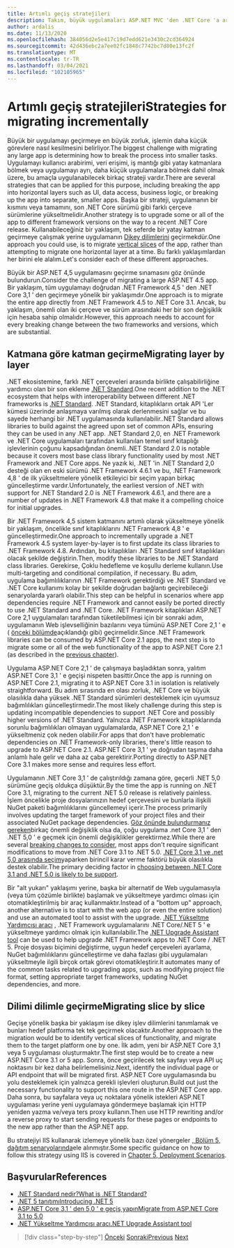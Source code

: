 ```yaml
---
title: Artımlı geçiş stratejileri
description: Takım, büyük uygulamaları ASP.NET MVC 'den .NET Core 'a artımlı bir biçimde geçirmeye olanak sağlayacak olan stratejileri benimseyebilirler.
author: ardalis
ms.date: 11/13/2020
ms.openlocfilehash: 384056d2e5e417c19d7edd621e3430c2cd364924
ms.sourcegitcommit: 42d436ebc2a7ee02fc1848c7742bc7d80e13fc2f
ms.translationtype: MT
ms.contentlocale: tr-TR
ms.lasthandoff: 03/04/2021
ms.locfileid: "102105965"
---
```

# <a name="strategies-for-migrating-incrementally"></a><span data-ttu-id="2483f-103">Artımlı geçiş stratejileri</span><span class="sxs-lookup"><span data-stu-id="2483f-103">Strategies for migrating incrementally</span></span>

<span data-ttu-id="2483f-104">Büyük bir uygulamayı geçirmeye en büyük zorluk, işlemin daha küçük görevlere nasıl kesilmesini belirliyor.</span><span class="sxs-lookup"><span data-stu-id="2483f-104">The biggest challenge with migrating any large app is determining how to break the process into smaller tasks.</span></span> <span data-ttu-id="2483f-105">Uygulamayı kullanıcı arabirimi, veri erişimi, iş mantığı gibi yatay katmanlara bölmek veya uygulamayı ayrı, daha küçük uygulamalara bölmek dahil olmak üzere, bu amaçla uygulanabilecek birkaç strateji vardır.</span><span class="sxs-lookup"><span data-stu-id="2483f-105">There are several strategies that can be applied for this purpose, including breaking the app into horizontal layers such as UI, data access, business logic, or breaking up the app into separate, smaller apps.</span></span> <span data-ttu-id="2483f-106">Başka bir strateji, uygulamanın bir kısmını veya tamamını, son .NET Core sürümü gibi farklı çerçeve sürümlerine yükseltmelidir.</span><span class="sxs-lookup"><span data-stu-id="2483f-106">Another strategy is to upgrade some or all of the app to different framework versions on the way to a recent .NET Core release.</span></span> <span data-ttu-id="2483f-107">Kullanabileceğiniz bir yaklaşım, tek seferde bir yatay katman geçirmeye çalışmak yerine uygulamanın [Dikey dilimlerini](https://deviq.com/practices/vertical-slices) geçirmekdür.</span><span class="sxs-lookup"><span data-stu-id="2483f-107">One approach you could use, is to migrate [vertical slices](https://deviq.com/practices/vertical-slices) of the app, rather than attempting to migrate one horizontal layer at a time.</span></span> <span data-ttu-id="2483f-108">Bu farklı yaklaşımlardan her birini ele alalım.</span><span class="sxs-lookup"><span data-stu-id="2483f-108">Let's consider each of these different approaches.</span></span>

<span data-ttu-id="2483f-109">Büyük bir ASP.NET 4,5 uygulamasını geçirme sınamasını göz önünde bulundurun.</span><span class="sxs-lookup"><span data-stu-id="2483f-109">Consider the challenge of migrating a large ASP.NET 4.5 app.</span></span> <span data-ttu-id="2483f-110">Bir yaklaşım, tüm uygulamayı doğrudan .NET Framework 4,5 ' den .NET Core 3,1 ' den geçirmeye yönelik bir yaklaşımdır.</span><span class="sxs-lookup"><span data-stu-id="2483f-110">One approach is to migrate the entire app directly from .NET Framework 4.5 to .NET Core 3.1.</span></span> <span data-ttu-id="2483f-111">Ancak, bu yaklaşım, önemli olan iki çerçeve ve sürüm arasındaki her bir son değişiklik için hesaba sahip olmalıdır.</span><span class="sxs-lookup"><span data-stu-id="2483f-111">However, this approach needs to account for every breaking change between the two frameworks and versions, which are substantial.</span></span>

## <a name="migrating-layer-by-layer"></a><span data-ttu-id="2483f-112">Katmana göre katman geçirme</span><span class="sxs-lookup"><span data-stu-id="2483f-112">Migrating layer by layer</span></span>

<span data-ttu-id="2483f-113">.NET ekosistemine, farklı .NET çerçeveleri arasında birlikte çalışabilirliğine yardımcı olan bir son ekleme [.NET Standard](https://dotnet.microsoft.com/platform/dotnet-standard).</span><span class="sxs-lookup"><span data-stu-id="2483f-113">One recent addition to the .NET ecosystem that helps with interoperability between different .NET frameworks is [.NET Standard](https://dotnet.microsoft.com/platform/dotnet-standard).</span></span> <span data-ttu-id="2483f-114">.NET Standard, kitaplıkların ortak API 'Ler kümesi üzerinde anlaşmaya varılmış olarak derlenmesini sağlar ve bu sayede herhangi bir .NET uygulamasında kullanılabilir.</span><span class="sxs-lookup"><span data-stu-id="2483f-114">.NET Standard allows libraries to build against the agreed upon set of common APIs, ensuring they can be used in any .NET app.</span></span> <span data-ttu-id="2483f-115">.NET Standard 2,0, en .NET Framework ve .NET Core uygulamaları tarafından kullanılan temel sınıf kitaplığı işlevlerinin çoğunu kapsadığından önemli.</span><span class="sxs-lookup"><span data-stu-id="2483f-115">.NET Standard 2.0 is notable because it covers most base class library functionality used by most .NET Framework and .NET Core apps.</span></span> <span data-ttu-id="2483f-116">Ne yazık ki, .NET 'in .NET Standard 2,0 desteği olan en eski sürümü .NET Framework 4.6.1 ve bu, .NET Framework 4,8 ' de ilk yükseltmelere yönelik etkileyici bir seçim yapan birkaç güncelleştirme vardır.</span><span class="sxs-lookup"><span data-stu-id="2483f-116">Unfortunately, the earliest version of .NET with support for .NET Standard 2.0 is .NET Framework 4.6.1, and there are a number of updates in .NET Framework 4.8 that make it a compelling choice for initial upgrades.</span></span>

<span data-ttu-id="2483f-117">Bir .NET Framework 4,5 sistem katmanını artımlı olarak yükseltmeye yönelik bir yaklaşım, öncelikle sınıf kitaplıklarını .NET Framework 4,8 ' e güncelleştirmedir.</span><span class="sxs-lookup"><span data-stu-id="2483f-117">One approach to incrementally upgrade a .NET Framework 4.5 system layer-by-layer is to first update its class libraries to .NET Framework 4.8.</span></span> <span data-ttu-id="2483f-118">Ardından, bu kitaplıkları .NET Standard sınıf kitaplıkları olacak şekilde değiştirin.</span><span class="sxs-lookup"><span data-stu-id="2483f-118">Then, modify these libraries to be .NET Standard class libraries.</span></span> <span data-ttu-id="2483f-119">Gerekirse, Çoklu hedefleme ve koşullu derleme kullanın.</span><span class="sxs-lookup"><span data-stu-id="2483f-119">Use multi-targeting and conditional compilation, if necessary.</span></span> <span data-ttu-id="2483f-120">Bu adım, uygulama bağımlılıklarının .NET Framework gerektirdiği ve .NET Standard ve .NET Core kullanımı kolay bir şekilde doğrudan bağlantı geçirebileceği senaryolarda yararlı olabilir.</span><span class="sxs-lookup"><span data-stu-id="2483f-120">This step can be helpful in scenarios where app dependencies require .NET Framework and cannot easily be ported directly to use .NET Standard and .NET Core.</span></span> <span data-ttu-id="2483f-121">.NET Framework kitaplıkları ASP.NET Core 2,1 uygulamaları tarafından tüketilebilmesi için bir sonraki adım, uygulamanın Web işlevselliğinin bazılarını veya tümünü ASP.NET Core 2,1 ' e ( [önceki bölümde](choose-net-core-version.md)açıklandığı gibi) geçirmelidir.</span><span class="sxs-lookup"><span data-stu-id="2483f-121">Since .NET Framework libraries can be consumed by ASP.NET Core 2.1 apps, the next step is to migrate some or all of the web functionality of the app to ASP.NET Core 2.1 (as described in the [previous chapter](choose-net-core-version.md)).</span></span>

<span data-ttu-id="2483f-122">Uygulama ASP.NET Core 2,1 ' de çalışmaya başladıktan sonra, yalıtım ASP.NET Core 3,1 ' e geçişi nispeten basittir.</span><span class="sxs-lookup"><span data-stu-id="2483f-122">Once the app is running on ASP.NET Core 2.1, migrating it to ASP.NET Core 3.1 in isolation is relatively straightforward.</span></span> <span data-ttu-id="2483f-123">Bu adım sırasında en olası zorluk, .NET Core ve büyük olasılıkla daha yüksek .NET Standard sürümleri desteklemek için uyumsuz bağımlılıkları güncelleştirmedir.</span><span class="sxs-lookup"><span data-stu-id="2483f-123">The most likely challenge during this step is updating incompatible dependencies to support .NET Core and possibly higher versions of .NET Standard.</span></span> <span data-ttu-id="2483f-124">Yalnızca .NET Framework kitaplıklarında sorunlu bağımlılıkları olmayan uygulamalarda, ASP.NET Core 2,1 ' e yükseltmeniz çok neden olabilir.</span><span class="sxs-lookup"><span data-stu-id="2483f-124">For apps that don't have problematic dependencies on .NET Framework-only libraries, there's little reason to upgrade to ASP.NET Core 2.1.</span></span> <span data-ttu-id="2483f-125">ASP.NET Core 3,1 ' ye doğrudan taşıma daha anlamlı hale gelir ve daha az çaba gerektirir.</span><span class="sxs-lookup"><span data-stu-id="2483f-125">Porting directly to ASP.NET Core 3.1 makes more sense and requires less effort.</span></span>

<span data-ttu-id="2483f-126">Uygulamanın .NET Core 3,1 ' de çalıştırıldığı zamana göre, geçerli .NET 5,0 sürümüne geçiş oldukça düşüktür.</span><span class="sxs-lookup"><span data-stu-id="2483f-126">By the time the app is running on .NET Core 3.1, migrating to the current .NET 5.0 release is relatively painless.</span></span> <span data-ttu-id="2483f-127">İşlem öncelikle proje dosyalarınızın hedef çerçevesini ve bunlarla ilişkili NuGet paketi bağımlılıklarını güncellemeyi içerir.</span><span class="sxs-lookup"><span data-stu-id="2483f-127">The process primarily involves updating the target framework of your project files and their associated NuGet package dependencies.</span></span> <span data-ttu-id="2483f-128">[Göz önünde bulundurmanız gereken](../../core/compatibility/5.0.md)birkaç önemli değişiklik olsa da, çoğu uygulama .net Core 3,1 ' den .NET 5,0 ' e geçmek için önemli değişiklikler gerektirmez.</span><span class="sxs-lookup"><span data-stu-id="2483f-128">While there are several [breaking changes to consider](../../core/compatibility/5.0.md), most apps don't require significant modifications to move from .NET Core 3.1 to .NET 5.0.</span></span> <span data-ttu-id="2483f-129">[.NET Core 3,1 ve .net 5,0 arasında seçim](choose-net-core-version.md)yaparken birincil karar verme faktörü büyük olasılıkla destek olabilir.</span><span class="sxs-lookup"><span data-stu-id="2483f-129">The primary deciding factor in [choosing between .NET Core 3.1 and .NET 5.0 is likely to be support](choose-net-core-version.md).</span></span>

<span data-ttu-id="2483f-130">Bir "alt yukarı" yaklaşımı yerine, başka bir alternatif de Web uygulamasıyla (veya tüm çözümle birlikte) başlamak ve yükseltmeye yardımcı olması için otomatikleştirilmiş bir araç kullanmaktır.</span><span class="sxs-lookup"><span data-stu-id="2483f-130">Instead of a "bottom up" approach, another alternative is to start with the web app (or even the entire solution) and use an automated tool to assist with the upgrade.</span></span> <span data-ttu-id="2483f-131">[.NET Yükseltme Yardımcısı aracı](https://aka.ms/dotnet-upgrade-assistant) , .NET Framework uygulamalarını .NET Core/.NET 5 ' e yükseltmeye yardımcı olmak için kullanılabilir.</span><span class="sxs-lookup"><span data-stu-id="2483f-131">The [.NET Upgrade Assistant tool](https://aka.ms/dotnet-upgrade-assistant) can be used to help upgrade .NET Framework apps to .NET Core / .NET 5.</span></span> <span data-ttu-id="2483f-132">Proje dosyası biçimini değiştirme, uygun hedef çerçeveleri ayarlama, NuGet bağımlılıklarını güncelleştirme ve daha fazlası gibi uygulamaları yükseltmeyle ilgili birçok ortak görevi otomatikleştirir.</span><span class="sxs-lookup"><span data-stu-id="2483f-132">It automates many of the common tasks related to upgrading apps, such as modifying project file format, setting appropriate target frameworks, updating NuGet dependencies, and more.</span></span>

## <a name="migrating-slice-by-slice"></a><span data-ttu-id="2483f-133">Dilimi dilimle geçirme</span><span class="sxs-lookup"><span data-stu-id="2483f-133">Migrating slice by slice</span></span>

<span data-ttu-id="2483f-134">Geçişe yönelik başka bir yaklaşım ise dikey işlev dilimlerini tanımlamak ve bunları hedef platforma tek tek geçirmek olacaktır.</span><span class="sxs-lookup"><span data-stu-id="2483f-134">Another approach to the migration would be to identify vertical slices of functionality, and migrate them to the target platform one by one.</span></span> <span data-ttu-id="2483f-135">İlk adım, yeni bir ASP.NET Core 3,1 veya 5 uygulaması oluşturmaktır.</span><span class="sxs-lookup"><span data-stu-id="2483f-135">The first step would be to create a new ASP.NET Core 3.1 or 5 app.</span></span> <span data-ttu-id="2483f-136">Sonra, önce geçirilecek tek sayfayı veya API uç noktasını bir kez daha belirlemelisiniz.</span><span class="sxs-lookup"><span data-stu-id="2483f-136">Next, identify the individual page or API endpoint that will be migrated first.</span></span> <span data-ttu-id="2483f-137">ASP.NET Core uygulamasında bu yolu desteklemek için yalnızca gerekli işlevleri oluşturun.</span><span class="sxs-lookup"><span data-stu-id="2483f-137">Build out just the necessary functionality to support this one route in the ASP.NET Core app.</span></span> <span data-ttu-id="2483f-138">Daha sonra, bu sayfalara veya uç noktalara yönelik istekleri ASP.NET uygulaması yerine yeni uygulamaya göndermeye başlamak için HTTP yeniden yazma ve/veya ters proxy kullanın.</span><span class="sxs-lookup"><span data-stu-id="2483f-138">Then use HTTP rewriting and/or a reverse proxy to start sending requests for these pages or endpoints to the new app rather than the ASP.NET app.</span></span>

<span data-ttu-id="2483f-139">Bu stratejiyi IIS kullanarak izlemeye yönelik bazı özel yönergeler [, Bölüm 5, dağıtım senaryolarında](deployment-scenarios.md)ele alınmıştır.</span><span class="sxs-lookup"><span data-stu-id="2483f-139">Some specific guidance on how to follow this strategy using IIS is covered in [Chapter 5, Deployment Scenarios](deployment-scenarios.md).</span></span>

## <a name="references"></a><span data-ttu-id="2483f-140">Başvurular</span><span class="sxs-lookup"><span data-stu-id="2483f-140">References</span></span>

- [<span data-ttu-id="2483f-141">.NET Standard nedir?</span><span class="sxs-lookup"><span data-stu-id="2483f-141">What is .NET Standard?</span></span>](https://dotnet.microsoft.com/platform/dotnet-standard)
- [<span data-ttu-id="2483f-142">.NET 5 tanıtımı</span><span class="sxs-lookup"><span data-stu-id="2483f-142">Introducing .NET 5</span></span>](https://devblogs.microsoft.com/dotnet/introducing-net-5/)
- [<span data-ttu-id="2483f-143">ASP.NET Core 3,1 ' den 5,0 ' e geçiş yapın</span><span class="sxs-lookup"><span data-stu-id="2483f-143">Migrate from ASP.NET Core 3.1 to 5.0</span></span>](/aspnet/core/migration/31-to-50)
- [<span data-ttu-id="2483f-144">.NET Yükseltme Yardımcısı aracı</span><span class="sxs-lookup"><span data-stu-id="2483f-144">.NET Upgrade Assistant tool</span></span>](https://aka.ms/dotnet-upgrade-assistant)

>[!div class="step-by-step"]
><span data-ttu-id="2483f-145">[Önceki](choose-net-core-version.md) 
> [Sonraki](migrate-web-forms.md)</span><span class="sxs-lookup"><span data-stu-id="2483f-145">[Previous](choose-net-core-version.md)
[Next](migrate-web-forms.md)</span></span>
